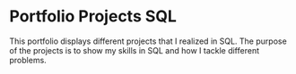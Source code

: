 # Portfolio Projects SQL
This portfolio displays different projects that I realized in SQL. The purpose of the projects is to show my skills in SQL and how I tackle different problems.
